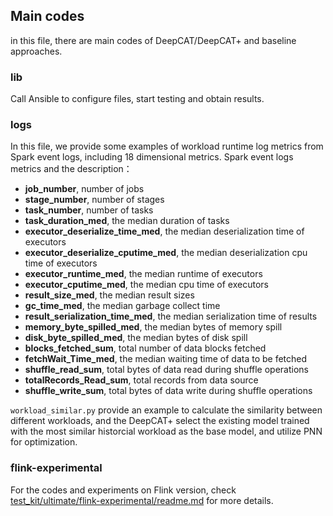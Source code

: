 ## Main codes
in this file, there are main codes of DeepCAT/DeepCAT+ and baseline approaches.

### lib
Call Ansible to configure files, start testing and obtain results.

### logs
In this file, we provide some examples of workload runtime log metrics from Spark event logs, including 18 dimensional metrics.
Spark event logs metrics and the description：
- **job_number**, number of jobs
- **stage_number**, number of stages
- **task_number**, number of tasks
- **task_duration_med**, the median duration of tasks
- **executor_deserialize_time_med**, the median deserialization time of executors
- **executor_deserialize_cputime_med**, the median deserialization cpu time of executors
- **executor_runtime_med**, the median runtime of executors
- **executor_cputime_med**, the median cpu time of executors
- **result_size_med**, the median result sizes
- **gc_time_med**, the median garbage collect time
- **result_serialization_time_med**, the median serialization time of results
- **memory_byte_spilled_med**, the median bytes of memory spill
- **disk_byte_spilled_med**, the median bytes of disk spill
- **blocks_fetched_sum**, total number of data blocks fetched
- **fetchWait_Time_med**, the median waiting time of data to be fetched
- **shuffle_read_sum**, total bytes of data read during shuffle operations
- **totalRecords_Read_sum**, total records from data source
- **shuffle_write_sum**, total bytes of data write during shuffle operations

`workload_similar.py` provide an example to calculate the similarity between different workloads, and the DeepCAT+ select the existing model trained with the most similar historcial workload as the base model, and utilize PNN for optimization.



### flink-experimental
For the codes and experiments on Flink version, check [test_kit/ultimate/flink-experimental/readme.md](https://github.com/wiluen/DeepCAT/blob/main/test_kit/ultimate/flink-experimental/readme.md) for more details.
